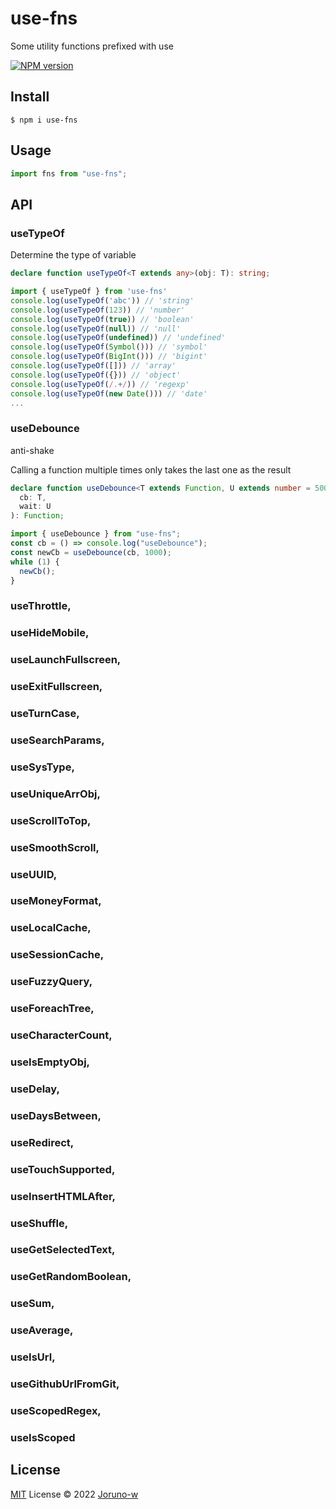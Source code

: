 # use-fns

Some utility functions prefixed with use

[![NPM version](https://img.shields.io/badge/npm-1.0.14-brightgreen)](https://www.npmjs.com/package/use-fns)

## Install

```
$ npm i use-fns
```

## Usage

```ts
import fns from "use-fns";
```

## API

### useTypeOf

Determine the type of variable

```ts
declare function useTypeOf<T extends any>(obj: T): string;
```

```ts
import { useTypeOf } from 'use-fns'
console.log(useTypeOf('abc')) // 'string'
console.log(useTypeOf(123)) // 'number'
console.log(useTypeOf(true)) // 'boolean'
console.log(useTypeOf(null)) // 'null'
console.log(useTypeOf(undefined)) // 'undefined'
console.log(useTypeOf(Symbol())) // 'symbol'
console.log(useTypeOf(BigInt())) // 'bigint'
console.log(useTypeOf([])) // 'array'
console.log(useTypeOf({})) // 'object'
console.log(useTypeOf(/.+/)) // 'regexp'
console.log(useTypeOf(new Date())) // 'date'
...
```

### useDebounce

anti-shake

Calling a function multiple times only takes the last one as the result

```ts
declare function useDebounce<T extends Function, U extends number = 500>(
  cb: T,
  wait: U
): Function;
```

```ts
import { useDebounce } from "use-fns";
const cb = () => console.log("useDebounce");
const newCb = useDebounce(cb, 1000);
while (1) {
  newCb();
}
```

### useThrottle,
### useHideMobile,
### useLaunchFullscreen,
### useExitFullscreen,
### useTurnCase,
### useSearchParams,
### useSysType,
### useUniqueArrObj,
### useScrollToTop,
### useSmoothScroll,
### useUUID,
### useMoneyFormat,
### useLocalCache,
### useSessionCache,
### useFuzzyQuery,
### useForeachTree,
### useCharacterCount,
### useIsEmptyObj,
### useDelay,
### useDaysBetween,
### useRedirect,
### useTouchSupported,
### useInsertHTMLAfter,
### useShuffle,
### useGetSelectedText,
### useGetRandomBoolean,
### useSum,
### useAverage,
### useIsUrl,
### useGithubUrlFromGit,
### useScopedRegex,
###  useIsScoped 

## License

[MIT](./LICENSE) License © 2022 [Joruno-w](https://github.com/Joruno-w)
